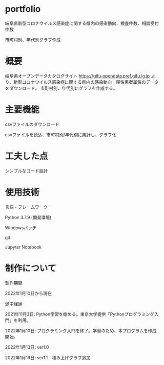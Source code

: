 # portfolio

岐阜県新型コロナウイルス感染症に関する県内の感染動向、検査件数、相談受付件数

市町村別、年代別グラフ作成

# 概要
岐阜県オープンデータカタログサイト
https://gifu-opendata.pref.gifu.lg.jp
より、新型コロナウイルス感染症に関する県内の感染動向　陽性患者属性のデータをダウンロード。
市町村別、年代別にグラフを作成する。


# 主要機能

csvファイルのダウンロード

csvファイルを読込、市町村別/年代別に集計し、グラフ化


# 工夫した点

シンプルなコード設計


# 使用技術

言語・フレームワーク

Python 3.7.9 (開発環境)

Windowsバッチ

git

Jupyter Notebook


# 制作について

製作期間

2022年1月10日から現在


途中経過

2021年11月3日: Python学習を始める。東京大学提供「Pythonプログラミング入門」を利用。

2022年1月10日: プログラミング入門を終了。学習のため、本プログラムを作成開始。

2022年1月13日: ver1.0

2022年1月19日: ver1.1　積み上げグラフ追加
